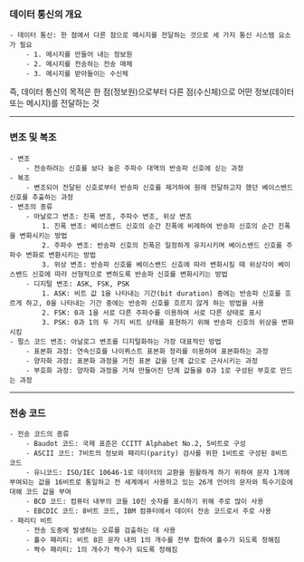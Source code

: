 ### 데이터 통신의 개요

    - 데이터 통신: 한 점에서 다른 점으로 메시지를 전달하는 것으로 세 가지 통신 시스템 요소가 필요
        - 1. 메시지를 만들어 내는 정보원
        - 2. 메시지를 전송하는 전송 매체
        - 3. 메시지를 받아들이는 수신체

즉, 데이터 통신의 목적은 한 점(정보원)으로부터 다른 점(수신체)으로 어떤 정보(데이터 또는 메시지)를 전달하는 것

---

### 변조 및 복조

    - 변조
        - 전송하려는 신호를 보다 높은 주파수 대역의 반송파 신호에 싣는 과정
    - 복조
        - 변조되어 전달된 신호로부터 반송파 신호를 제거하여 원래 전달하고자 했던 베이스밴드 신호를 추출하는 과정
    - 변조의 종류
        - 아날로그 변조: 진폭 변조, 주파수 변조, 위상 변조
            1. 진폭 변조: 베이스밴드 신호의 순간 진폭에 비례하여 반송파 신호의 순간 진폭을 변화시키는 방법
            2. 주파수 변조: 반송파 신호의 진폭은 일정하게 유지시키며 베이스밴드 신호를 주파수 변화로 변환시키는 방법
            3. 위상 변조: 반송파 신호를 베이스밴드 신호에 따라 변화시킬 때 위상각이 베이스밴드 신호에 따라 선형적으로 변하도록 반송파 신호를 변화시키는 방법
        - 디지털 변조: ASK, FSK, PSK
            1. ASK: 비트 값 1을 나타내는 기간(bit duration) 중에는 반송파 신호를 흐르게 하고, 0을 나타내는 기간 중에는 반송파 신호를 흐르지 않게 하는 방법을 사용
            2. FSK: 0과 1을 서로 다른 주파수를 이용하여 서로 다른 상태로 표시
            3. PSK: 0과 1의 두 가지 비트 상태를 표현하기 위해 반송파 신호의 위상을 변화시킴
    - 펄스 코드 변조: 아날로그 변조를 디지털화하는 가장 대표적인 방법
        - 표본화 과정: 연속신호를 나이퀴스트 표본화 정리를 이용하여 표본화하는 과정
        - 양자화 과정: 표본화 과정을 거친 표본 값을 단계 값으로 근사시키는 과정
        - 부호화 과정: 양자화 과정을 거쳐 만들어진 단계 값들을 0과 1로 구성된 부호로 만드는 과정

---

### 전송 코드

    - 전송 코드의 종류
        - Baudot 코드: 국제 표준은 CCITT Alphabet No.2, 5비트로 구성
        - ASCII 코드: 7비트의 정보와 패리티(parity) 검사를 위한 1비트로 구성된 8비트 코드
        - 유니코드: ISO/IEC 10646-1로 데이터의 교환을 원활하게 하기 위하여 문자 1개에 부여되는 값을 16비트로 통일하고 전 세계에서 사용하고 있는 26개 언어의 문자와 특수기호에 대해 코드 값을 부여
        - BCD 코드: 컴퓨터 내부의 코들 10진 숫자를 표시하기 위해 주로 많이 사용
        - EBCDIC 코드: 8비트 코드, IBM 컴퓨터에서 데이터 전송 코드로서 주로 사용
    - 패리티 비트
        - 전송 도중에 발생하는 오류를 검출하는 데 사용
        - 홀수 패리티: 비트 8은 문자 내의 1의 개수를 전부 합하여 홀수가 되도록 정해짐
        - 짝수 패리티: 1의 개수가 짝수가 되도록 정해짐
